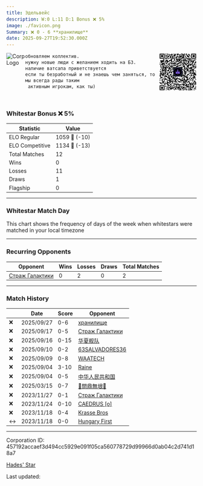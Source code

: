 ```yaml
---
title: ​Эдельвейс
description: W:0 L:11 D:1 Bonus ❌ 5%
image: ./favicon.png
Summary: ❌ 0 - 6 **хранилище**
date: 2025-09-27T19:52:30.000Z
---
```

<head>
<link rel="icon" type="image/x-icon" href="./favicon.ico">
</head>
<img align="left" width="50" height="50" src="./favicon.ico" alt="Corp Logo"><img align="right" width="100" height="100" src="./qr.png" alt="QR Code">

```
обновляем коллектив. 
нужну новые люди с желанием ходить на БЗ.
наличие ватсапа приветствуется 
если ты безработный и не знаешь чем заняться, то мы всегда рады таким
 активным игрокам, как ты)
```
<br>

### Whitestar Bonus ❌ 5%

| Statistic | Value |
| --- | --- |
| ELO Regular | 1059 🔻  (-10)|
| ELO Competitive | 1134 🔻  (-13)|
| Total Matches | 12 |
| Wins | 0 |
| Losses | 11 |
| Draws | 1 |
| Flagship | 0 |

---

### Whitestar Match Day

This chart shows the frequency of days of the week when whitestars were matched in your local timezone

<!-- Load Chart.js from jsDelivr CDN -->
<script src="https://cdn.jsdelivr.net/npm/chart.js@4.0.1"></script>

<!-- Create a canvas element where the chart will be rendered -->
<canvas id="myChart" width="400" height="200"></canvas>

<!-- JavaScript code to render the bar chart -->
<script>
    document.addEventListener("DOMContentLoaded", function() {
        // Ensure scanTime is an array; if empty, handle accordingly
        let timestamps = [1758570750,1757655118,1757622685,1757047251,1756999478,1756583045,1756565915,1741565971,1700626584,1700414325,1699867883,1699867883];

        const fontColor = 'rgba(64, 128, 160, 1)';

        // Function to convert Unix timestamps to day of the week (0=Sunday, 6=Saturday)
        function getDayOfWeek(timestamp) {
            return new Date(timestamp * 1000).getDay();
        }

        // Initialize an array to count occurrences for each day of the week
        let dayCounts = [0, 0, 0, 0, 0, 0, 0];

        // Populate the dayCounts array based on the scanTime data
        timestamps.forEach(ts => {
            let dayOfWeek = getDayOfWeek(ts);
            dayCounts[dayOfWeek]++;
        });

        // Chart.js configuration for the bar chart
        const data = {
            labels: ['Sunday', 'Monday', 'Tuesday', 'Wednesday', 'Thursday', 'Friday', 'Saturday'],
            datasets: [{
                data: dayCounts,
                backgroundColor: [
                    'rgba(0, 191, 255, 0.2)',   // Deep Sky Blue (Sunday)
                    'rgba(135, 206, 250, 0.2)', // Light Sky Blue (Monday)
                    'rgba(173, 216, 230, 0.2)', // Light Blue (Tuesday)
                    'rgba(214, 236, 243, 0.2)', // Custom light blue (Wednesday)
                    'rgba(173, 216, 230, 0.2)', // Light Blue (Thursday)
                    'rgba(135, 206, 250, 0.2)', // Light Sky Blue (Friday)
                    'rgba(0, 191, 255, 0.2)'    // Deep Sky Blue (Saturday)
                ],
                borderColor: [
                    'rgba(0, 191, 255, 1)',
                    'rgba(135, 206, 250, 1)',
                    'rgba(173, 216, 230, 1)',
                    'rgba(214, 236, 243, 1)',
                    'rgba(173, 216, 230, 1)',
                    'rgba(135, 206, 250, 1)',
                    'rgba(0, 191, 255, 1)'
                ],
                borderWidth: 1,
                minBarLength: 5
            }]
        };

        const config = {
            type: 'bar',
            data: data,
            options: {
                scales: {
                    y: {
                        beginAtZero: true,
                        ticks: {
                            stepSize: 1,
                            color: fontColor
                        },
                        grid: {
                            color: 'rgba(255, 255, 255, 0.2)'
                        }
                    },
                    x: {
                        ticks: {
                            color: fontColor
                        },
                        grid: {
                            display: false 
                        }
                    }
                },
                plugins: {
                    legend: {
                        display: false
                    }
                }
            }
        };

        // Render the chart
        const ctx = document.getElementById('myChart').getContext('2d');
        const myChart = new Chart(ctx, config);
    });
</script>
    
---
### Recurring Opponents

| Opponent | Wins | Losses | Draws | Total Matches |
| --- | --- | --- | --- | --- |
| [Страж Галактики](https://ws.tsl.rocks/corp/ab4f340d0afdb0896e9ea68431795c811edc1afc130d1e15d53b78abfaf1bace/) | 0 | 2 | 0 | 2 |

---
### Match History

|  | Date | Score | Opponent |
| --- | --- | --- | --- |
| ❌ | 2025/09/27 | 0-6 | [хранилище](https://ws.tsl.rocks/corp/2bfe6c20be9914b41035d73d5d57975a69b4b1cac238eae823033fc12846fa05/) |
| ❌ | 2025/09/17 | 0-5 | [Страж Галактики](https://ws.tsl.rocks/corp/ab4f340d0afdb0896e9ea68431795c811edc1afc130d1e15d53b78abfaf1bace/) |
| ❌ | 2025/09/16 | 0-15 | [华夏舰队](https://ws.tsl.rocks/corp/abd6d05a100ffdde2d15abd725a209bfbbf069b60b10ddeac88e88da66191472/) |
| ❌ | 2025/09/10 | 0-2 | [63SALVADORES36](https://ws.tsl.rocks/corp/ac4e1665a51bdd039d04798e56c3bd85b526c57cf7015fd400b6c8d8ccd959a3/) |
| ❌ | 2025/09/09 | 0-8 | [WAATECH](https://ws.tsl.rocks/corp/6b60ddbd9b747814d2ac07cbadb1febf489814714f746dff140be654e430cc88/) |
| ❌ | 2025/09/04 | 3-10 | [Raine](https://ws.tsl.rocks/corp/db92e9f0141e3e56a92eef374a7cfeb204852318338a71b9de16edb1058871c5/) |
| ❌ | 2025/09/04 | 0-5 | [中华人民共和国](https://ws.tsl.rocks/corp/2acf0be46829b53620f0aa02fc71aaa7e3e9c54d9446951bb26288c05727ae84/) |
| ❌ | 2025/03/15 | 0-7 | [💮問鼎無垠💮](https://ws.tsl.rocks/corp/2f0bef5235ddb5e700f0e9c9a195a9ca7c81b50e5ff90c22931f3f462080bed2/) |
| ❌ | 2023/11/27 | 0-1 | [Страж Галактики](https://ws.tsl.rocks/corp/ab4f340d0afdb0896e9ea68431795c811edc1afc130d1e15d53b78abfaf1bace/) |
| ❌ | 2023/11/24 | 0-10 | [CAEDRUS \[o\]](https://ws.tsl.rocks/corp/b3c982613964d8287b8f57e57ececf5b9497766670fc306d9827c85fbcdb2887/) |
| ❌ | 2023/11/18 | 0-4 | [Krasse Bros](https://ws.tsl.rocks/corp/ec8df719929b564225592da878034621da81f0c95a84a1afdee1b2c8389374fb/) |
| ↔️ | 2023/11/18 | 0-0 | [Hungary First](https://ws.tsl.rocks/corp/d678326dd81ae0cf5b2bb37d15dcfe7fa1477dbb6e063fbd0d34c69b5942d31b/) |

---
Corporation ID: 457192accaef3d494cc5929e091f05ca560778729d99966d0ab04c2d741d18a7

[Hades' Star](https://www.hadesstar.com)
<script src="/assets/localtime.js"></script>
<div>
  Last updated: <span class="last-updated-date" data-unix-time="1759002750"></span>
</div>